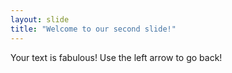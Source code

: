 ```yaml
---
layout: slide
title: "Welcome to our second slide!"
---
```

Your text is fabulous!
Use the left arrow to go back!

